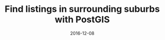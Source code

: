 ---
slug: "/postgis"
date: "2016-12-08"
title: "Find listings in surrounding suburbs with PostGIS"
description: "TODO"
---